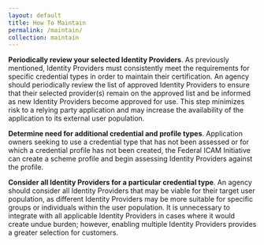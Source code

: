 ```yaml
---
layout: default
title: How To Maintain
permalink: /maintain/
collection: maintain
---
```


<i class="fa fa-check-square-o"></i> **Periodically review your selected Identity Providers**. As previously mentioned,
Identity Providers must consistently meet the requirements for specific credential types in
order to maintain their certification. An agency should periodically review the list of
approved Identity Providers to ensure that their selected provider(s) remain on the
approved list and be informed as new Identity Providers become approved for use. This
step minimizes risk to a relying party application and may increase the availability of the
application to its external user population.

<i class="fa fa-check-square-o"></i> **Determine need for additional credential and profile types**. Application owners
seeking to use a credential type that has not been assessed or for which a credential
profile has not been created, the Federal ICAM Initiative can create a scheme profile and
begin assessing Identity Providers against the profile.

<i class="fa fa-check-square-o"></i> **Consider all Identity Providers for a particular credential type**. An agency should
consider all Identity Providers that may be viable for their target user population, as
different Identity Providers may be more suitable for specific groups or individuals
within the user population. It is unnecessary to integrate with all applicable Identity
Providers in cases where it would create undue burden; however, enabling multiple
Identity Providers provides a greater selection for customers.














